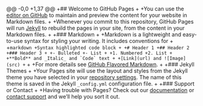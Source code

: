 
@@ -0,0 +1,37 @@
+## Welcome to GitHub Pages
+
+You can use the [editor on GitHub](https://github.com/xhm123/xhm123.github.io/edit/master/index.md) to maintain and preview the content for your website in Markdown files.
+
+Whenever you commit to this repository, GitHub Pages will run [Jekyll](https://jekyllrb.com/) to rebuild the pages in your site, from the content in your Markdown files.
+
+### Markdown
+
+Markdown is a lightweight and easy-to-use syntax for styling your writing. It includes conventions for
+
+```markdown
+Syntax highlighted code block
+
+# Header 1
+## Header 2
+### Header 3
+
+- Bulleted
+- List
+
+1. Numbered
+2. List
+
+**Bold** and _Italic_ and `Code` text
+
+[Link](url) and ![Image](src)
+```
+
+For more details see [GitHub Flavored Markdown](https://guides.github.com/features/mastering-markdown/).
+
+### Jekyll Themes
+
+Your Pages site will use the layout and styles from the Jekyll theme you have selected in your [repository settings](https://github.com/xhm123/xhm123.github.io/settings). The name of this theme is saved in the Jekyll `_config.yml` configuration file.
+
+### Support or Contact
+
+Having trouble with Pages? Check out our [documentation](https://help.github.com/categories/github-pages-basics/) or [contact support](https://github.com/contact) and we’ll help you sort it out.
